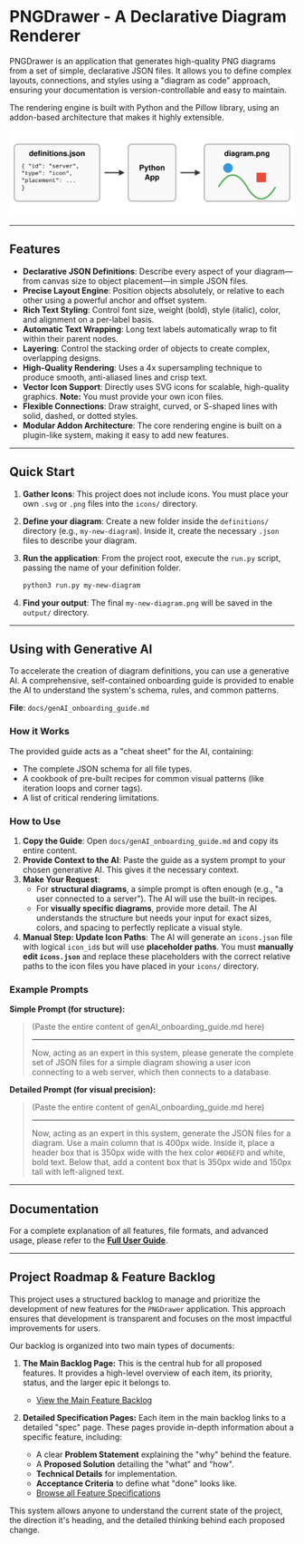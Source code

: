 # PNGDrawer - A Declarative Diagram Renderer

PNGDrawer is an application that generates high-quality PNG diagrams from a set of simple, declarative JSON files. It allows you to define complex layouts, connections, and styles using a "diagram as code" approach, ensuring your documentation is version-controllable and easy to maintain.

The rendering engine is built with Python and the Pillow library, using an addon-based architecture that makes it highly extensible.

![Workflow Diagram](docs/images/workflow.svg)

---

## Features

-   **Declarative JSON Definitions**: Describe every aspect of your diagram—from canvas size to object placement—in simple JSON files.
-   **Precise Layout Engine**: Position objects absolutely, or relative to each other using a powerful anchor and offset system.
-   **Rich Text Styling**: Control font size, weight (bold), style (italic), color, and alignment on a per-label basis.
-   **Automatic Text Wrapping**: Long text labels automatically wrap to fit within their parent nodes.
-   **Layering**: Control the stacking order of objects to create complex, overlapping designs.
-   **High-Quality Rendering**: Uses a 4x supersampling technique to produce smooth, anti-aliased lines and crisp text.
-   **Vector Icon Support**: Directly uses SVG icons for scalable, high-quality graphics. **Note:** You must provide your own icon files.
-   **Flexible Connections**: Draw straight, curved, or S-shaped lines with solid, dashed, or dotted styles.
-   **Modular Addon Architecture**: The core rendering engine is built on a plugin-like system, making it easy to add new features.

---

## Quick Start

1.  **Gather Icons**: This project does not include icons. You must place your own `.svg` or `.png` files into the `icons/` directory.
2.  **Define your diagram**: Create a new folder inside the `definitions/` directory (e.g., `my-new-diagram`). Inside it, create the necessary `.json` files to describe your diagram.
3.  **Run the application**: From the project root, execute the `run.py` script, passing the name of your definition folder.

    ```bash
    python3 run.py my-new-diagram
    ```

4.  **Find your output**: The final `my-new-diagram.png` will be saved in the `output/` directory.

---

## Using with Generative AI

To accelerate the creation of diagram definitions, you can use a generative AI. A comprehensive, self-contained onboarding guide is provided to enable the AI to understand the system's schema, rules, and common patterns.

**File**: `docs/genAI_onboarding_guide.md`

### How it Works

The provided guide acts as a "cheat sheet" for the AI, containing:
-   The complete JSON schema for all file types.
-   A cookbook of pre-built recipes for common visual patterns (like iteration loops and corner tags).
-   A list of critical rendering limitations.

### How to Use

1.  **Copy the Guide**: Open `docs/genAI_onboarding_guide.md` and copy its entire content.
2.  **Provide Context to the AI**: Paste the guide as a system prompt to your chosen generative AI. This gives it the necessary context.
3.  **Make Your Request**:
    * For **structural diagrams**, a simple prompt is often enough (e.g., "a user connected to a server"). The AI will use the built-in recipes.
    * For **visually specific diagrams**, provide more detail. The AI understands the structure but needs your input for exact sizes, colors, and spacing to perfectly replicate a visual style.
4.  **Manual Step: Update Icon Paths**: The AI will generate an `icons.json` file with logical `icon_id`s but will use **placeholder paths**. You must **manually edit `icons.json`** and replace these placeholders with the correct relative paths to the icon files you have placed in your `icons/` directory.

### Example Prompts

**Simple Prompt (for structure):**
> (Paste the entire content of genAI_onboarding_guide.md here)
>
> ---
>
> Now, acting as an expert in this system, please generate the complete set of JSON files for a simple diagram showing a user icon connecting to a web server, which then connects to a database.

**Detailed Prompt (for visual precision):**
> (Paste the entire content of genAI_onboarding_guide.md here)
>
> ---
>
> Now, acting as an expert in this system, generate the JSON files for a diagram. Use a main column that is 400px wide. Inside it, place a header box that is 350px wide with the hex color `#0D6EFD` and white, bold text. Below that, add a content box that is 350px wide and 150px tall with left-aligned text.


---

## Documentation

For a complete explanation of all features, file formats, and advanced usage, please refer to the **[Full User Guide](docs/guide/index.md)**.

---

## Project Roadmap & Feature Backlog

This project uses a structured backlog to manage and prioritize the development of new features for the `PNGDrawer` application. This approach ensures that development is transparent and focuses on the most impactful improvements for users.

Our backlog is organized into two main types of documents:

1.  **The Main Backlog Page:** This is the central hub for all proposed features. It provides a high-level overview of each item, its priority, status, and the larger epic it belongs to.
    * [View the Main Feature Backlog](./docs/backlog/backlog.md)

2.  **Detailed Specification Pages:** Each item in the main backlog links to a detailed "spec" page. These pages provide in-depth information about a specific feature, including:
    * A clear **Problem Statement** explaining the "why" behind the feature.
    * A **Proposed Solution** detailing the "what" and "how".
    * **Technical Details** for implementation.
    * **Acceptance Criteria** to define what "done" looks like.
    * [Browse all Feature Specifications](./docs/backlog/specs/)

This system allows anyone to understand the current state of the project, the direction it's heading, and the detailed thinking behind each proposed change.
